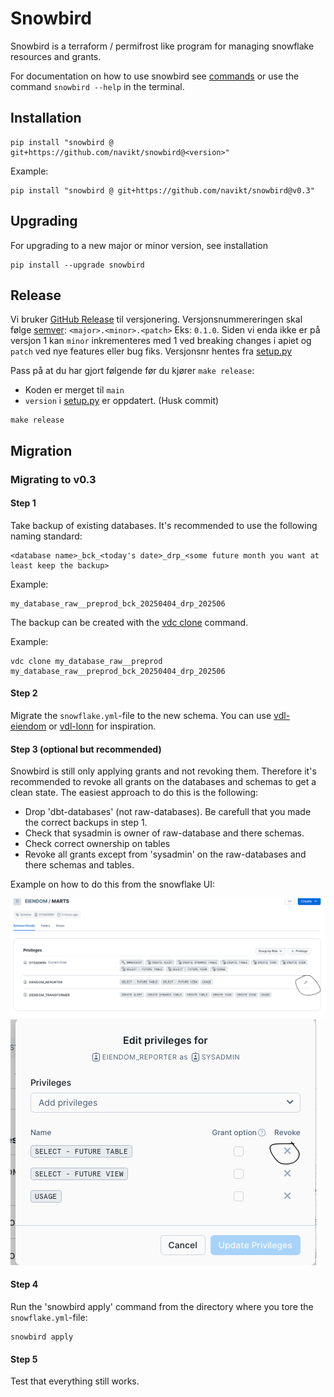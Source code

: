 # Snowbird

Snowbird is a terraform / permifrost like program for managing snowflake resources and grants.

For documentation on how to use snowbird see [commands](./COMMANDS.md) or  use the command `snowbird --help` in the terminal.

## Installation

```shell
pip install "snowbird @ git+https://github.com/navikt/snowbird@<version>"
```

Example:

```shell
pip install "snowbird @ git+https://github.com/navikt/snowbird@v0.3"
```

## Upgrading

For upgrading to a new major or minor version, see installation

```shell
pip install --upgrade snowbird
```

## Release

Vi bruker [GitHub Release](https://docs.github.com/en/repositories/releasing-projects-on-github/managing-releases-in-a-repository) til versjonering. Versjonsnummereringen skal følge [semver](https://semver.org): `<major>.<minor>.<patch>` Eks: `0.1.0`. Siden vi enda ikke er på versjon 1 kan `minor` inkrementeres med 1 ved breaking changes i apiet og `patch` ved nye features eller bug fiks. Versjonsnr hentes fra [setup.py](setup.py)

Pass på at du har gjort følgende før du kjører `make release`:

* Koden er merget til `main`
* `version` i [setup.py](setup.py) er oppdatert. (Husk commit)

```shell
make release
```

## Migration

### Migrating to v0.3

#### Step 1

Take backup of existing databases. It's recommended to use the following naming standard:

```plain
<database name>_bck_<today's date>_drp_<some future month you want at least keep the backup>
```

Example:
```plain
my_database_raw__preprod_bck_20250404_drp_202506
```

The backup can be created with the [vdc clone](https://github.com/navikt/vdl-cli/blob/main/COMMANDS.md) command.

Example:
```
vdc clone my_database_raw__preprod my_database_raw__preprod_bck_20250404_drp_202506
```

#### Step 2

Migrate the `snowflake.yml`-file to the new schema. You can use [vdl-eiendom](https://github.com/navikt/vdl-eiendom/commit/247e4e97064f89f791301c99b41fc2056cd4aaeb) or [vdl-lonn](https://github.com/navikt/vdl-lonn/blob/main/infrastructure/snowflake.yml) for inspiration.

#### Step 3 (optional but recommended)

Snowbird is still only applying grants and not revoking them. Therefore it's recommended to revoke all grants on the databases and schemas to get a clean state. The easiest approach to do this is the following:

* Drop 'dbt-databases' (not raw-databases). Be carefull that you made the correct backups in step 1.
* Check that sysadmin is owner of raw-database and there schemas.
* Check correct ownership on tables
* Revoke all grants except from 'sysadmin' on the raw-databases and there schemas and tables.

Example on how to do this from the snowflake UI:

![](.assets/grants.png)
![](.assets/revoke.png)

#### Step 4

Run the 'snowbird apply' command from the directory where you tore the `snowflake.yml`-file:

```shell
snowbird apply
```

#### Step 5

Test that everything still works.
